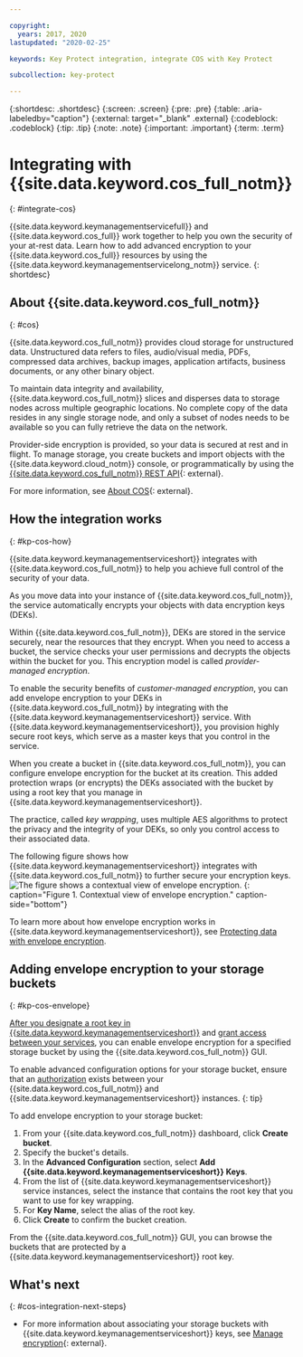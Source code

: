 ```yaml
---

copyright:
  years: 2017, 2020
lastupdated: "2020-02-25"

keywords: Key Protect integration, integrate COS with Key Protect

subcollection: key-protect

---
```


{:shortdesc: .shortdesc}
{:screen: .screen}
{:pre: .pre}
{:table: .aria-labeledby="caption"}
{:external: target="_blank" .external}
{:codeblock: .codeblock}
{:tip: .tip}
{:note: .note}
{:important: .important}
{:term: .term}

# Integrating with {{site.data.keyword.cos_full_notm}}
{: #integrate-cos}

{{site.data.keyword.keymanagementservicefull}} and
{{site.data.keyword.cos_full}} work together to help you own the security of
your at-rest data. Learn how to add advanced encryption to your
{{site.data.keyword.cos_full}} resources by using the
{{site.data.keyword.keymanagementservicelong_notm}} service.
{: shortdesc}

## About {{site.data.keyword.cos_full_notm}}
{: #cos}

{{site.data.keyword.cos_full_notm}} provides cloud storage for unstructured
data. Unstructured data refers to files, audio/visual media, PDFs, compressed
data archives, backup images, application artifacts, business documents, or any
other binary object.

To maintain data integrity and availability, {{site.data.keyword.cos_full_notm}}
slices and disperses data to storage nodes across multiple geographic locations.
No complete copy of the data resides in any single storage node, and only a
subset of nodes needs to be available so you can fully retrieve the data on the
network.

Provider-side encryption is provided, so your data is secured at rest and in
flight. To manage storage, you create buckets and import objects with the
{{site.data.keyword.cloud_notm}} console, or programmatically by using the
[{{site.data.keyword.cos_full_notm}} REST API](/docs/cloud-object-storage?topic=cloud-object-storage-compatibility-api){: external}.

For more information, see
[About COS](/docs/cloud-object-storage?topic=cloud-object-storage-about-cloud-object-storage#about-cloud-object-storage){: external}.

## How the integration works
{: #kp-cos-how}

{{site.data.keyword.keymanagementserviceshort}} integrates with
{{site.data.keyword.cos_full_notm}} to help you achieve full control of the
security of your data.

As you move data into your instance of {{site.data.keyword.cos_full_notm}}, the
service automatically encrypts your objects with data encryption keys (DEKs).

Within {{site.data.keyword.cos_full_notm}}, DEKs are stored in the service
securely, near the resources that they encrypt. When you need to access a
bucket, the service checks your user permissions and decrypts the objects within
the bucket for you. This encryption model is called
_provider-managed encryption_.

To enable the security benefits of _customer-managed encryption_, you can add
envelope encryption to your DEKs in {{site.data.keyword.cos_full_notm}} by
integrating with the {{site.data.keyword.keymanagementserviceshort}} service.
With {{site.data.keyword.keymanagementserviceshort}}, you provision highly
secure root keys, which serve as a master keys that you control in the service.

When you create a bucket in {{site.data.keyword.cos_full_notm}}, you can
configure envelope encryption for the bucket at its creation. This added
protection wraps (or encrypts) the DEKs associated with the bucket by using a
root key that you manage in {{site.data.keyword.keymanagementserviceshort}}.

The practice, called _key wrapping_, uses multiple AES algorithms to protect the
privacy and the integrity of your DEKs, so only you control access to their
associated data.

The following figure shows how {{site.data.keyword.keymanagementserviceshort}}
integrates with {{site.data.keyword.cos_full_notm}} to further secure your
encryption keys.
![The figure shows a contextual view of envelope encryption.](../images/kp-cos-envelope.svg)
{: caption="Figure 1. Contextual view of envelope encryption." caption-side="bottom"}

To learn more about how envelope encryption works in
{{site.data.keyword.keymanagementserviceshort}}, see
[Protecting data with envelope encryption](/docs/key-protect?topic=key-protect-envelope-encryption).

## Adding envelope encryption to your storage buckets
{: #kp-cos-envelope}

[After you designate a root key in {{site.data.keyword.keymanagementserviceshort}}](/docs/key-protect?topic=key-protect-create-root-keys)
and
[grant access between your services](/docs/key-protect?topic=key-protect-integrate-services#grant-access),
you can enable envelope encryption for a specified storage bucket by using the
{{site.data.keyword.cos_full_notm}} GUI.

To enable advanced configuration options for your storage bucket, ensure that an
[authorization](/docs/key-protect?topic=key-protect-integrate-services#grant-access)
exists between your {{site.data.keyword.cos_full_notm}} and
{{site.data.keyword.keymanagementserviceshort}} instances.
{: tip}

To add envelope encryption to your storage bucket:

1. From your {{site.data.keyword.cos_full_notm}} dashboard, click
**Create bucket**.
2. Specify the bucket's details.
3. In the **Advanced Configuration** section, select
**Add {{site.data.keyword.keymanagementserviceshort}} Keys**.
4. From the list of {{site.data.keyword.keymanagementserviceshort}} service
instances, select the instance that contains the root key that you want to use
for key wrapping.
5. For **Key Name**, select the alias of the root key.
6. Click **Create** to confirm the bucket creation.

From the {{site.data.keyword.cos_full_notm}} GUI, you can browse the buckets
that are protected by a {{site.data.keyword.keymanagementserviceshort}} root
key.

## What's next
{: #cos-integration-next-steps}

- For more information about associating your storage buckets with
{{site.data.keyword.keymanagementserviceshort}} keys, see
[Manage encryption](/docs/cloud-object-storage?topic=cloud-object-storage-encryption#encryption){: external}.
